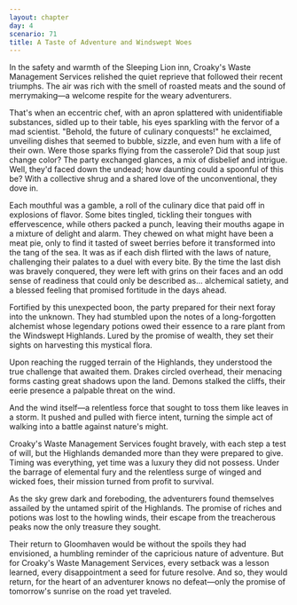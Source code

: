 ```yaml
---
layout: chapter
day: 4
scenario: 71
title: A Taste of Adventure and Windswept Woes
---
```


In the safety and warmth of the Sleeping Lion inn, Croaky's Waste Management
Services relished the quiet reprieve that followed their recent triumphs. The
air was rich with the smell of roasted meats and the sound of merrymaking—a
welcome respite for the weary adventurers.

That's when an eccentric chef, with an apron splattered with unidentifiable
substances, sidled up to their table, his eyes sparkling with the fervor of a
mad scientist. "Behold, the future of culinary conquests!" he exclaimed,
unveiling dishes that seemed to bubble, sizzle, and even hum with a life of
their own. Were those sparks flying from the casserole? Did that soup just
change color? The party exchanged glances, a mix of disbelief and intrigue.
Well, they'd faced down the undead; how daunting could a spoonful of this be?
With a collective shrug and a shared love of the unconventional, they dove in.

Each mouthful was a gamble, a roll of the culinary dice that paid off in
explosions of flavor. Some bites tingled, tickling their tongues with
effervescence, while others packed a punch, leaving their mouths agape in a
mixture of delight and alarm. They chewed on what might have been a meat pie,
only to find it tasted of sweet berries before it transformed into the tang of
the sea. It was as if each dish flirted with the laws of nature, challenging
their palates to a duel with every bite. By the time the last dish was bravely
conquered, they were left with grins on their faces and an odd sense of
readiness that could only be described as... alchemical satiety, and a blessed
feeling that promised fortitude in the days ahead.

Fortified by this unexpected boon, the party prepared for their next foray into
the unknown. They had stumbled upon the notes of a long-forgotten alchemist
whose legendary potions owed their essence to a rare plant from the Windswept
Highlands. Lured by the promise of wealth, they set their sights on harvesting
this mystical flora.

Upon reaching the rugged terrain of the Highlands, they understood the true
challenge that awaited them. Drakes circled overhead, their menacing forms
casting great shadows upon the land. Demons stalked the cliffs, their eerie
presence a palpable threat on the wind.

And the wind itself—a relentless force that sought to toss them like leaves in a
storm. It pushed and pulled with fierce intent, turning the simple act of
walking into a battle against nature's might.

Croaky's Waste Management Services fought bravely, with each step a test of
will, but the Highlands demanded more than they were prepared to give. Timing
was everything, yet time was a luxury they did not possess. Under the barrage of
elemental fury and the relentless surge of winged and wicked foes, their mission
turned from profit to survival.

As the sky grew dark and foreboding, the adventurers found themselves assailed
by the untamed spirit of the Highlands. The promise of riches and potions was
lost to the howling winds, their escape from the treacherous peaks now the only
treasure they sought.

Their return to Gloomhaven would be without the spoils they had envisioned, a
humbling reminder of the capricious nature of adventure. But for Croaky's Waste
Management Services, every setback was a lesson learned, every disappointment a
seed for future resolve. And so, they would return, for the heart of an
adventurer knows no defeat—only the promise of tomorrow's sunrise on the road
yet traveled.
